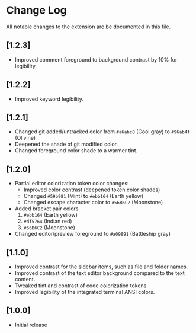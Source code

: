 # Change Log
All notable changes to the extension are be documented in this file.

## [1.2.3]
- Improved comment foreground to background contrast by 10% for legibility.

## [1.2.2]
- Improved keyword legibility.

## [1.2.1]
- Changed git added/untracked color from `#a6abc8` (Cool gray) to `#96ab4f` (Olivine)
- Deepened the shade of git modified color.
- Changed foreground color shade to a warmer tint.

## [1.2.0]
- Partial editor colorization token color changes:
    - Improved color contrast (deepened token color shades)
    - Changed `#59b981` (Mint) to `#ebb164` (Earth yellow)
    - Changed escape character color to `#56B6C2` (Moonstone)
- Added bracket pair colors 
    1. `#ebb164` (Earth yellow)
    2. `#df5764` (Indian red)
    3. `#56B6C2` (Moonstone)
- Changed editor/preview foreground to `#a09891` (Battleship gray)

## [1.1.0]
- Improved contrast for the sidebar items, such as file and folder names.
- Improved contrast of the text editor background compared to the text content.
- Tweaked tint and contrast of code colorization tokens.
- Improved legibility of the integrated terminal ANSI colors.

## [1.0.0]
- Initial release